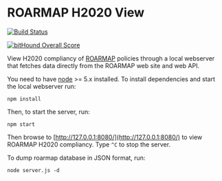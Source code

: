 # ROARMAP H2020 View

[![Build Status](https://travis-ci.org/nexacenter/roarmap-h2020-view.svg?branch=master)](https://travis-ci.org/nexacenter/roarmap-h2020-view)

[![bitHound Overall Score](https://www.bithound.io/github/nexacenter/roarmap-h2020-view/badges/score.svg)](https://www.bithound.io/github/nexacenter/roarmap-h2020-view)

View H2020 compliancy of [ROARMAP](http://roarmap.eprints.org/)
policies through a local webserver that fetches data directly from
the ROARMAP web site and web API.

You need to have [node](https://nodejs.org) >= 5.x installed. To install
dependencies and start the local webserver run:

```
npm install
```

Then, to start the server, run:

```
npm start
```

Then browse to [http://127.0.0.1:8080/](http://127.0.0.1:8080/) to
view ROARMAP H2020 compliancy. Type `^C` to stop the server.

To dump roarmap database in JSON format, run:

```
node server.js -d
```
